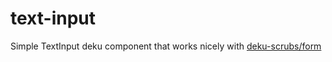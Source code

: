 # text-input

Simple TextInput deku component that works nicely with [deku-scrubs/form](https://github.com/deku-scrubs/form)